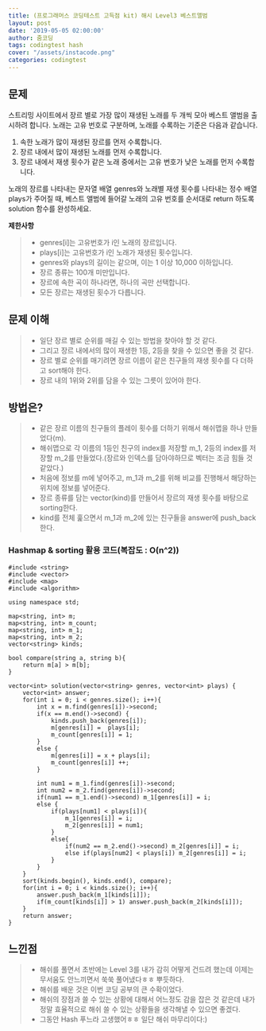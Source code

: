 ```yaml
---
title: (프로그래머스 코딩테스트 고득점 kit) 해시 Level3 베스트앨범
layout: post
date: '2019-05-05 02:00:00'
author: 줌코딩
tags: codingtest hash
cover: "/assets/instacode.png"
categories: codingtest
---
```


## 문제

스트리밍 사이트에서 장르 별로 가장 많이 재생된 노래를 두 개씩 모아 베스트 앨범을 출시하려 합니다. 노래는 고유 번호로 구분하며, 노래를 수록하는 기준은 다음과 같습니다.

1. 속한 노래가 많이 재생된 장르를 먼저 수록합니다.
2. 장르 내에서 많이 재생된 노래를 먼저 수록합니다.
3. 장르 내에서 재생 횟수가 같은 노래 중에서는 고유 번호가 낮은 노래를 먼저 수록합니다.

노래의 장르를 나타내는 문자열 배열 genres와 노래별 재생 횟수를 나타내는 정수 배열 plays가 주어질 때, 베스트 앨범에 들어갈 노래의 고유 번호를 순서대로 return 하도록 solution 함수를 완성하세요.

**제한사항**

>* genres[i]는 고유번호가 i인 노래의 장르입니다.
>* plays[i]는 고유번호가 i인 노래가 재생된 횟수입니다.
>* genres와 plays의 길이는 같으며, 이는 1 이상 10,000 이하입니다.
>* 장르 종류는 100개 미만입니다.
>* 장르에 속한 곡이 하나라면, 하나의 곡만 선택합니다.
>* 모든 장르는 재생된 횟수가 다릅니다.

## 문제 이해

>* 일단 장르 별로 순위를 매길 수 있는 방법을 찾아야 할 것 같다.
>* 그리고 장르 내에서의 많이 재생한 1등, 2등을 찾을 수 있으면 좋을 것 같다.
>* 장르 별로 순위를 매기려면 장르 이름이 같은 친구들의 재생 횟수를 다 더하고 sort해야 한다.
>* 장르 내의 1위와 2위를 담을 수 있는 그릇이 있어야 한다.

## 방법은?

>* 같은 장르 이름의 친구들의 플레이 횟수를 더하기 위해서 해쉬맵을 하나 만들었다(m).
>* 해쉬맵으로 각 이름의 1등인 친구의 index를 저장할 m_1, 2등의 index를 저장할 m_2를 만들었다.(장르와 인덱스를 담아야하므로 벡터는 조금 힘들 것 같았다.)
>* 처음에 정보를 m에 넣어주고, m_1과 m_2를 위해 비교를 진행해서 해당하는 위치에 정보를 넣어준다.
>* 장르 종류를 담는 vector(kind)를 만들어서 장르의 재생 횟수를 바탕으로 sorting한다.
>* kind를 전체 훑으면서 m_1과 m_2에 있는 친구들을 answer에 push_back한다.


### Hashmap & sorting 활용 코드(복잡도 : O(n^2))

    #include <string>
    #include <vector>
    #include <map>
    #include <algorithm>

    using namespace std;

    map<string, int> m;
    map<string, int> m_count;
    map<string, int> m_1;
    map<string, int> m_2;
    vector<string> kinds;

    bool compare(string a, string b){
        return m[a] > m[b];
    }

    vector<int> solution(vector<string> genres, vector<int> plays) {
        vector<int> answer;
        for(int i = 0; i < genres.size(); i++){
            int x = m.find(genres[i])->second;
            if(x == m.end()->second) {
                kinds.push_back(genres[i]);
                m[genres[i]] =  plays[i];
                m_count[genres[i]] = 1;
            }
            else {
                m[genres[i]] = x + plays[i];
                m_count[genres[i]] ++;
            }

            int num1 = m_1.find(genres[i])->second;
            int num2 = m_2.find(genres[i])->second;
            if(num1 == m_1.end()->second) m_1[genres[i]] = i;
            else {
                if(plays[num1] < plays[i]){
                    m_1[genres[i]] = i;
                    m_2[genres[i]] = num1;
                }
                else{
                    if(num2 == m_2.end()->second) m_2[genres[i]] = i;
                    else if(plays[num2] < plays[i]) m_2[genres[i]] = i;  
                }
            }
        }
        sort(kinds.begin(), kinds.end(), compare);
        for(int i = 0; i < kinds.size(); i++){
            answer.push_back(m_1[kinds[i]]);
            if(m_count[kinds[i]] > 1) answer.push_back(m_2[kinds[i]]);
        }
        return answer;
    }

## 느낀점

>* 해쉬를 풀면서 초반에는 Level 3를 내가 감히 어떻게 건드려 했는데 이제는 무서움도 안느끼면서 쑥쑥 풀어냈다ㅎㅎ 뿌듯하다.
>* 해쉬를 배운 것은 이번 코딩 공부의 큰 수확이었다.
>* 해쉬의 장점과 쓸 수 있는 상황에 대해서 어느정도 감을 잡은 것 같은데 내가 정말 효율적으로 해쉬 쓸 수 있는 상황들을 생각해낼 수 있으면 좋겠다.
>* 그동안 Hash 푸느라 고생했어ㅎㅎ 일단 해쉬 마무리이다:)
